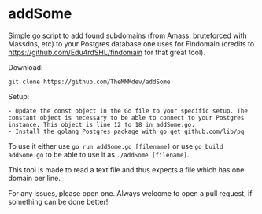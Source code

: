# addSome

Simple go script to add found subdomains (from Amass, bruteforced with Massdns, etc) to your Postgres database one uses for Findomain (credits to https://github.com/Edu4rdSHL/findomain for that great tool). 

Download: 

```git clone https://github.com/TheMMMdev/addSome```

Setup: 

```
- Update the const object in the Go file to your specific setup. The constant object is necessary to be able to connect to your Postgres instance. This object is line 12 to 18 in addSome.go.
- Install the golang Postgres package with go get github.com/lib/pq
```


To use it either use ```go run addSome.go [filename]``` or use ```go build addSome.go``` to be able to use it as ```./addSome [filename]```.

This tool is made to read a text file and thus expects a file which has one domain per line.

For any issues, please open one. Always welcome to open a pull request, if something can be done better! 
